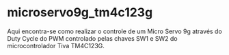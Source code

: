 # microservo9g_tm4c123g

Aqui encontra-se como realizar o controle de um Micro Servo 9g através do Duty Cycle do PWM controlado pelas chaves SW1 e SW2 do microcontrolador Tiva TM4C123G.

